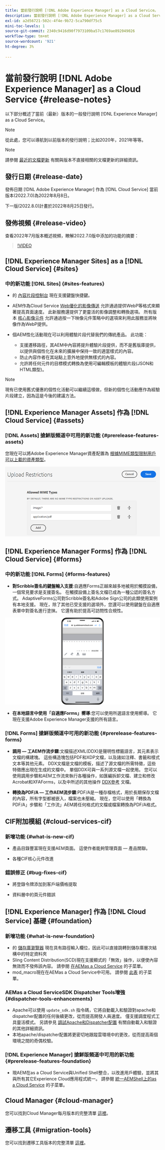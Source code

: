 ```yaml
---
title: 當前發行說明 [!DNL Adobe Experience Manager] as a Cloud Service。
description: 當前發行說明 [!DNL Adobe Experience Manager] as a Cloud Service。
exl-id: a2d56721-502c-4f4e-9b72-5ca790df75c5
mini-toc-levels: 1
source-git-commit: 2340c9416d90f7973109ba57c1769ae892049026
workflow-type: tm+mt
source-wordcount: '921'
ht-degree: 3%

---
```



# 當前發行說明 [!DNL Adobe Experience Manager] as a Cloud Service {#release-notes}

以下部分概述了當前（最新）版本的一般發行說明 [!DNL Experience Manager] as a Cloud Service。

>[!NOTE]
>
>從此處，您可以導航到以前版本的發行說明；比如2020年，2021年等等。

>[!NOTE]
>
>請參閱 [最近的文檔更新](https://experienceleague.adobe.com/docs/experience-manager-release-information/aem-release-updates/doc-updates/documentation-updates.html) 有關與版本不直接相關的文檔更新的詳細資訊。

## 發行日期 {#release-date}

發佈日期 [!DNL Adobe Experience Manager] 作為 [!DNL Cloud Service] 當前版本(2022.7.0)為2022年8月8日。

下一版(2022.8.0)計畫於2022年8月25日發行。

## 發佈視頻 {#release-video}

查看2022年7月版本概述視頻，瞭解2022.7.0版中添加的功能的摘要：

>[!VIDEO](https://video.tv.adobe.com/v/345409/?quality=12)

## [!DNL Experience Manager Sites] as a [!DNL Cloud Service] {#sites}

### 中的新功能 [!DNL Sites] {#sites-features}

* 的 [內容片段控制台](/help/sites-cloud/administering/content-fragments/content-fragments-console.md) 現在支援鍵盤快捷鍵。

* AEM作為Cloud Service [Web優化的影像傳送](https://experienceleague.adobe.com/docs/experience-manager-core-components/using/developing/web-optimized-image-delivery.html) 允許通過提供WebP等格式來顯著提高頁面速度。 此新服務還提供了更靈活的影像調整和轉換選項。 所有版本 [核心影像元件](https://experienceleague.adobe.com/docs/experience-manager-core-components/using/components/image.html) 允許通過按一下映像元件策略中的選項來利用此服務並將映像作為WebP提供。

* 個AEM性化活動現在可以利用體驗片段代替我們的傳統產品。 此功能：
   * 支援遷移路徑，其AEM中內容將提升體驗片段提供，而不是舊版庫提供，以提供與個性化在未來的擴展中保持一致的適當樣式的內容。
   * 防止內容作者在其站點上意外地提供無樣式的內容。
   * 允許將任何元件的目標模式轉換為使用可編輯模板的體驗片段(JSON和HTML類型)。

>[!NOTE]
>
>現有已使用舊式優惠的個性化活動可以繼續這樣做，但新的個性化活動應作為經驗片段建立，因為這是今後的建議方法。

## [!DNL Experience Manager Assets] 作為 [!DNL Cloud Service] {#assets}

### [!DNL Assets] 搶鮮版頻道中可用的新功能 {#prerelease-features-assets}

您現在可以將Adobe Experience Manager資產配置為 [根據MIME類型限制用戶可以上載的資產類型](/help/assets/configure-asset-upload-restrictions.md)。

![資產上載限制](/help/assets/assets/asset-upload-restrictions.png)

## [!DNL Experience Manager Forms] 作為 [!DNL Cloud Service] {#forms}

### 中的新功能 [!DNL Forms] {#forms-features}

* **對Scribble簽名的鍵盤輸入支援**:自適應Forms正越來越多地被用於觸摸設備，一個常見要求是支援簽名。 在觸摸設備上簽名文檔已成為一種公認的簽名方式。 AdaptiveForms公司對Scribble簽名和Adobe Sign公司的此類使用案例有本地支援。 現在，除了其他已受支援的選項外，您還可以使用鍵盤在自適應表單中對簽名進行塗抹。 它還有助於提高可訪問性合規性。

![iphone上Scribble簽名的鍵盤輸入支援](/help/release-notes/assets/scribble-keyboard-mobile.png)

* **在本地語言中使用「自適應Forms」嚮導**:您可以使用所選語言使用嚮導。 它現在支援Adobe Experience Manager支援的所有語言。

### [!DNL Forms] 搶鮮版頻道中可用的新功能 {#prerelease-features-forms}

<!-- * **[Launch Adaptive Form creation wizard from embed form component](/help/forms/using/embed-adaptive-form-aem-sites.md)**: You can now launch Adaptive Form creation wizard from embed form component. It helps improve content and forms authoring workflows for Sites and Forms practitioners trying to add enrollment experiences to a web page. 

![Keyboard input support for Scribble signatures on iphone](/help/release-notes/assets/froms-container.png) -->

* **調用 — 工AEM作流步驟**:文檔描述XML(DDX)是聲明性標籤語言，其元素表示文檔的構建塊。 這些構造塊包括PDF和XDP文檔，以及諸如注釋、書籤和樣式文本等其他元素。 DDX文檔是文檔的模板，描述了源文檔的所需特徵，這些特徵應出現在生成的文檔中。 單個DDX可與一系列源文檔一起使用。 您可以使用調用步驟和AEM工作流來執行各種操作，如匯編拆卸文檔、建立和修改Acrobat和XFAForms，以及中所述的其他操作 [DDX參考](https://helpx.adobe.com/content/dam/help/en/experience-manager/forms-cloud-service/ddxRef.pdf) 文檔。

* **轉換為PDF/A — 工作AEM流步驟**:PDF/A是一種存檔格式，用於長期保存文檔的內容，所有字型都被嵌入，檔案也未壓縮。 現在，您可以使用「轉換為PDF/A」步驟和「工作流」AEM將任何格式的文檔或檔案轉換為PDF/A格式。


## CIF附加模組 {#cloud-services-cif}

### 新增功能 {#what-is-new-cif}

* 產品目錄豐富現在支援AEM頁面。 這使作者能夠管理頁面 — 產品關聯。

* 各種CIF核心元件改進

### 錯誤修正 {#bug-fixes-cif}

* 將登錄令牌添加到客戶端價格提取

* 資料層中的頁元件錯誤

## [!DNL Experience Manager] 作為 [!DNL Cloud Service] 基礎 {#foundation}

### 新增功能 {#what-is-new-foundation}

* 的 [儲存庫瀏覽器](/help/implementing/developing/tools/repository-browser.md) 現在具有路徑輸入欄位，因此可以直接跳轉到儲存庫層次結構中的特定資料夾
* Sling Content Distribution(SCD)現在支援顯式的「無效」操作，以便使內容無效而不發佈該內容。 請參閱 [在AEMas a Cloud Service](/help/implementing/dispatcher/caching.md#explicit-invalidation) 的子菜單。
* mod_macro現在在AEMas a Cloud Service中可用。 請參閱 [此表](/help/implementing/dispatcher/disp-overview.md) 的子菜單。

### AEMas a Cloud ServiceSDK Dispatcher Tools增強 {#dispatcher-tools-enhancements}

* Apache可以使用 `update_sdk.sh` 指令碼，它將自動載入和驗證對apache和dispatcher配置的任何後續更改，從而提高開發人員速度。 僅支援調度程式工具靈活模式。 另請參見 [調試Apache和Dispatcher配置](/help/implementing/dispatcher/validation-debug.md#automatic-loading) 有關自動載入和驗證的其他詳細資訊。
* 本地apache/dispatcher配置將更密切地跟蹤雲環境中的更改，從而提高兩個環境之間的奇偶校驗。

### [!DNL Experience Manager] 搶鮮版頻道中可用的新功能 {#prerelease-features-foundation}

* 現AEM在as a Cloud Service與Unified Shell整合，以改進用戶體驗，並將其與所有其它Experience Cloud應用程式統一。 請參閱 [統一AEMShell上的as a Cloud Service](/help/overview/aem-cloud-service-on-unified-shell.md) 的子菜單。

## Cloud Manager {#cloud-manager}

您可以找到Cloud Manager每月版本的完整清單 [這裡](/help/implementing/cloud-manager/release-notes-cloud-manager/release-notes-cm-current.md)。

## 遷移工具 {#migration-tools}

您可以找到遷移工具版本的完整清單 [這裡](/help/journey-migration/release-notes/release-notes-migration-tools-current.md)。
